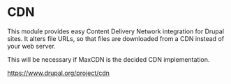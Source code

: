 # CDN

This module provides easy Content Delivery Network integration for Drupal sites. It alters file URLs, so that files are downloaded from a CDN instead of your web server.

This will be necessary if MaxCDN is the decided CDN implementation.

https://www.drupal.org/project/cdn